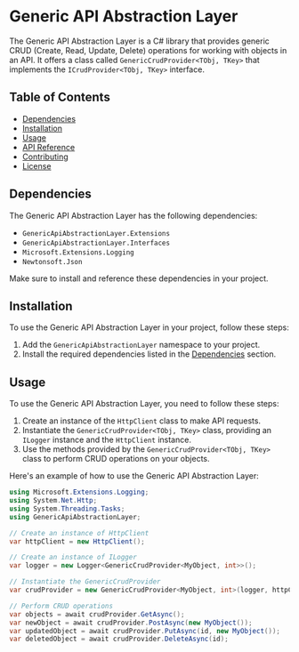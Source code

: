 # Generic API Abstraction Layer

The Generic API Abstraction Layer is a C# library that provides generic CRUD (Create, Read, Update, Delete) operations for working with objects in an API. It offers a class called `GenericCrudProvider<TObj, TKey>` that implements the `ICrudProvider<TObj, TKey>` interface.

## Table of Contents

- [Dependencies](#dependencies)
- [Installation](#installation)
- [Usage](#usage)
- [API Reference](#api-reference)
- [Contributing](#contributing)
- [License](#license)

## Dependencies

The Generic API Abstraction Layer has the following dependencies:

- `GenericApiAbstractionLayer.Extensions`
- `GenericApiAbstractionLayer.Interfaces`
- `Microsoft.Extensions.Logging`
- `Newtonsoft.Json`

Make sure to install and reference these dependencies in your project.

## Installation

To use the Generic API Abstraction Layer in your project, follow these steps:

1. Add the `GenericApiAbstractionLayer` namespace to your project.
2. Install the required dependencies listed in the [Dependencies](#dependencies) section.

## Usage

To use the Generic API Abstraction Layer, you need to follow these steps:

1. Create an instance of the `HttpClient` class to make API requests.
2. Instantiate the `GenericCrudProvider<TObj, TKey>` class, providing an `ILogger` instance and the `HttpClient` instance.
3. Use the methods provided by the `GenericCrudProvider<TObj, TKey>` class to perform CRUD operations on your objects.

Here's an example of how to use the Generic API Abstraction Layer:

```csharp
using Microsoft.Extensions.Logging;
using System.Net.Http;
using System.Threading.Tasks;
using GenericApiAbstractionLayer;

// Create an instance of HttpClient
var httpClient = new HttpClient();

// Create an instance of ILogger
var logger = new Logger<GenericCrudProvider<MyObject, int>>();

// Instantiate the GenericCrudProvider
var crudProvider = new GenericCrudProvider<MyObject, int>(logger, httpClient);

// Perform CRUD operations
var objects = await crudProvider.GetAsync();
var newObject = await crudProvider.PostAsync(new MyObject());
var updatedObject = await crudProvider.PutAsync(id, new MyObject());
var deletedObject = await crudProvider.DeleteAsync(id);
